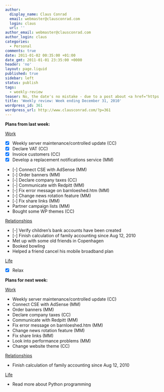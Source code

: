 ```yaml
---
author:
  display_name: Claus Conrad
  email: webmaster@clausconrad.com
  login: claus
  url: ''
author_email: webmaster@clausconrad.com
author_login: claus
categories:
  - Personal
comments: true
date: 2011-01-02 00:35:00 +01:00
date_gmt: 2011-01-01 23:35:00 +0000
header: 'no'
layout: page.liquid
published: true
sidebar: left
status: publish
tags:
  - weekly-review
teaser: No, the date's no mistake - due to a post about <a href="https://sachachua.com/blog/2010/11/week-beginnings/">week beginnings</a> by Sacha Chua (who also inspired me to write these weekly reviews in the first place) I am now ending my weeks on Fridays.
title: 'Weekly review: Week ending December 31, 2010'
wordpress_id: 361
wordpress_url: http://www.clausconrad.com/?p=361
---
```

**Plans from last week:**

<u>Work</u>

*   [X] Weekly server maintenance/controlled update (CC)
*   [X] Declare VAT (CC)
*   [X] Invoice customers (CC)
*   [X] Develop a replacement notifications service (MM)
*   [-] Connect CSE with AdSense (MM)
*   [-] Order banners (MM)
*   [-] Declare company taxes (CC)
*   [-] Communicate with Redpitt (MM)
*   [-] Fix error message on barnloeshed.htm (MM)
*   [-] Change news rotation feature (MM)
*   [-] Fix share links (MM)
*   Partner campaign lists (MM)
*   Bought some WP themes (CC)

<u>Relationships</u>

*   [-] Verify children’s bank accounts have been created
*   [-] Finish calculation of family accounting since Aug 12, 2010
*   Met up with some old friends in Copenhagen
*   Booked bowling
*   Helped a friend cancel his mobile broadband plan

<u>Life</u>

*   [X] Relax

**Plans for next week:**

<u>Work</u>

*   Weekly server maintenance/controlled update (CC)
*   Connect CSE with AdSense (MM)
*   Order banners (MM)
*   Declare company taxes (CC)
*   Communicate with Redpitt (MM)
*   Fix error message on barnloeshed.htm (MM)
*   Change news rotation feature (MM)
*   Fix share links (MM)
*   Look into performance problems (MM)
*   Change website theme (CC)

<u>Relationships</u>

*   Finish calculation of family accounting since Aug 12, 2010

<u>Life</u>

*   Read more about Python programming
